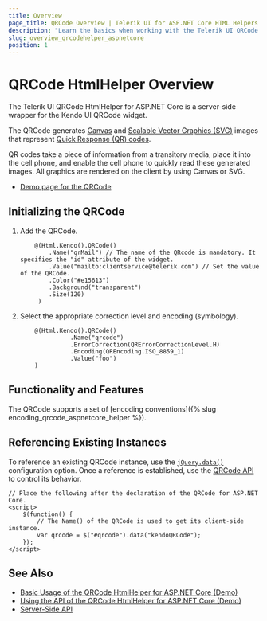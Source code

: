```yaml
---
title: Overview
page_title: QRCode Overview | Telerik UI for ASP.NET Core HTML Helpers
description: "Learn the basics when working with the Telerik UI QRCode HtmlHelper for ASP.NET Core (MVC 6 or ASP.NET Core MVC)."
slug: overview_qrcodehelper_aspnetcore
position: 1
---
```


# QRCode HtmlHelper Overview

The Telerik UI QRCode HtmlHelper for ASP.NET Core is a server-side wrapper for the Kendo UI QRCode widget.

The QRCode generates [Canvas](https://en.wikipedia.org/wiki/Canvas_X) and [Scalable Vector Graphics (SVG)](https://en.wikipedia.org/wiki/Scalable_Vector_Graphics) images that represent [Quick Response (QR) codes](https://en.wikipedia.org/wiki/QR_code).

QR codes take a piece of information from a transitory media, place it into the cell phone, and enable the cell phone to quickly read these generated images. All graphics are rendered on the client by using Canvas or SVG.

* [Demo page for the QRCode](https://demos.telerik.com/aspnet-core/qrcode/index)

## Initializing the QRCode

1. Add the QRCode.

    ```
        @(Html.Kendo().QRCode()
            .Name("qrMail") // The name of the QRcode is mandatory. It specifies the "id" attribute of the widget.
            .Value("mailto:clientservice@telerik.com") // Set the value of the QRCode.
            .Color("#e15613")
            .Background("transparent")
            .Size(120)
         )
    ```

1. Select the appropriate correction level and encoding (symbology).

    ```
        @(Html.Kendo().QRCode()
                  .Name("qrcode")
                  .ErrorCorrection(QRErrorCorrectionLevel.H)
                  .Encoding(QREncoding.ISO_8859_1)
                  .Value("foo")
        )
    ```

## Functionality and Features

The QRCode supports a set of [encoding conventions]({% slug encoding_qrcode_aspnetcore_helper %}).

## Referencing Existing Instances

To reference an existing QRCode instance, use the [`jQuery.data()`](https://api.jquery.com/jQuery.data/) configuration option. Once a reference is established, use the [QRCode API](/api/qrcode) to control its behavior.

    // Place the following after the declaration of the QRCode for ASP.NET Core.
    <script>
        $(function() {
            // The Name() of the QRCode is used to get its client-side instance.
            var qrcode = $("#qrcode").data("kendoQRCode");
        });
    </script>

## See Also

* [Basic Usage of the QRCode HtmlHelper for ASP.NET Core (Demo)](https://demos.telerik.com/aspnet-core/qrcode/index)
* [Using the API of the QRCode HtmlHelper for ASP.NET Core (Demo)](https://demos.telerik.com/aspnet-core/qrcode/api)
* [Server-Side API](/api/qrcode)
